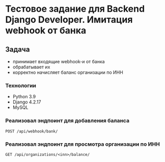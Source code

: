 #  Тестовое задание для Backend Django Developer. Имитация webhook от банка

### 



## Задача
* принимает входящие webhook-и от банка
* обрабатывает их
* корректно начисляет баланс организации по ИНН


### Технологии

* Python 3.9
* Django 4.2.17
* MySQL


### Реализовал эндпоинт для добавления баланса 
```
POST /api/webhook/bank/
```
### Реализовал эндпоинт для просмотра организации по ИНН 
```
GET /api/organizations/<inn>/balance/
```

